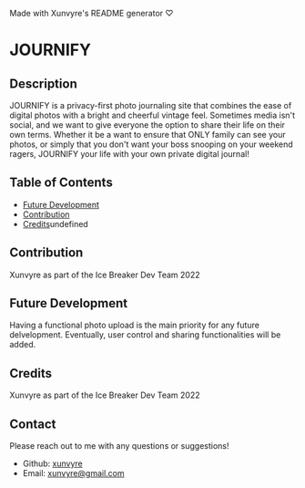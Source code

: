 Made with Xunvyre's README generator ♡
# JOURNIFY
## Description
JOURNIFY is a privacy-first photo journaling site that combines the ease of digital photos with a bright and cheerful vintage feel. Sometimes media isn't social, and we want to give everyone the option to share their life on their own terms. Whether it be a want to ensure that ONLY family can see your photos, or simply that you don't want your boss snooping on your weekend ragers, JOURNIFY your life with your own private digital journal!
## Table of Contents

* [Future Development](https://github.com/xunvyre/journify#future-development)
* [Contribution](https://github.com/xunvyre/journify#contribution)
* [Credits](https://github.com/xunvyre/journify#credits)undefined
## Contribution
Xunvyre as part of the Ice Breaker Dev Team 2022
## Future Development
Having a functional photo upload is the main priority for any future delvelopment. Eventually, user control and sharing functionalities will be added.
## Credits
Xunvyre as part of the Ice Breaker Dev Team 2022
## Contact
Please reach out to me with any questions or suggestions!
* Github: [xunvyre](https://github.com/xunvyre/)
* Email: xunvyre@gmail.com
